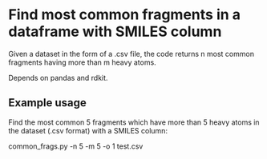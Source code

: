 # Find most common fragments in a dataframe with SMILES column

Given a dataset in the form of a .csv file, the code returns n most common fragments having more than  m heavy atoms.  

Depends on pandas and rdkit.

## Example usage

Find the most common 5 fragments which have more than 5 heavy atoms in the dataset (.csv format) with a SMILES column:

common_frags.py -n 5 -m 5 -o 1 test.csv
 
